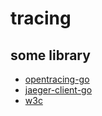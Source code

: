 # tracing

## some library

- [opentracing-go](https://github.com/opentracing/opentracing-go)
- [jaeger-client-go](https://github.com/jaegertracing/jaeger-client-go)
- [w3c](https://www.w3.org/TR/trace-context/)